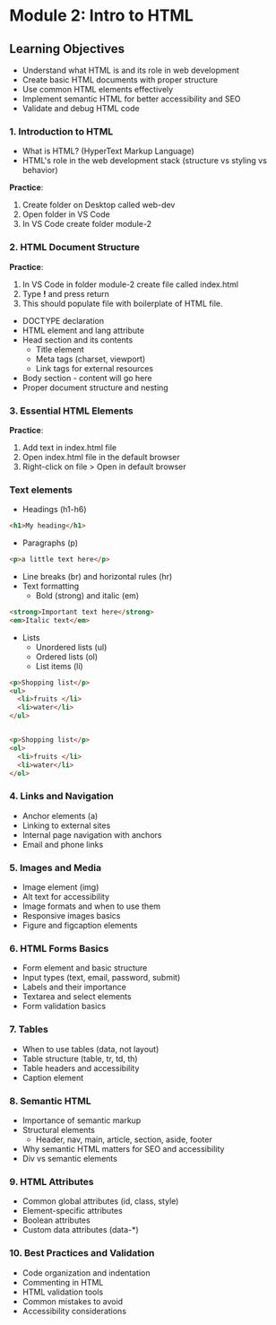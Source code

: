 # Module 2: Intro to HTML

## Learning Objectives
- Understand what HTML is and its role in web development
- Create basic HTML documents with proper structure
- Use common HTML elements effectively
- Implement semantic HTML for better accessibility and SEO
- Validate and debug HTML code


### 1. Introduction to HTML
- What is HTML? (HyperText Markup Language)
- HTML's role in the web development stack (structure vs styling vs behavior)

**Practice**:
1. Create folder on Desktop called web-dev
2. Open folder in VS Code
3. In VS Code create folder module-2

### 2. HTML Document Structure
**Practice**:
1. In VS Code in folder module-2 create file called index.html
2. Type **!** and press return
3. This should populate file with boilerplate of HTML file.

   
- DOCTYPE declaration
- HTML element and lang attribute
- Head section and its contents
  - Title element
  - Meta tags (charset, viewport)
  - Link tags for external resources
- Body section - content will go here
- Proper document structure and nesting

### 3. Essential HTML Elements

**Practice**:
1. Add text in index.html file
2. Open index.html file in the default browser
3. Right-click on file > Open in default browser


### Text elements
  - Headings (h1-h6) 
```html
<h1>My heading</h1>
```
  - Paragraphs (p)
```html
<p>a little text here</p>
```
  - Line breaks (br) and horizontal rules (hr)
- Text formatting
  - Bold (strong) and italic (em)
```html
<strong>Important text here</strong>
<em>Italic text</em>
```
- Lists
  - Unordered lists (ul)
  - Ordered lists (ol)
  - List items (li)

```html
<p>Shopping list</p>
<ul>
  <li>fruits </li>
  <li>water</li>
</ul>  


<p>Shopping list</p>
<ol>
  <li>fruits </li>
  <li>water</li>
</ol> 
```

### 4. Links and Navigation
- Anchor elements (a)
- Linking to external sites
- Internal page navigation with anchors
- Email and phone links

### 5. Images and Media
- Image element (img)
- Alt text for accessibility
- Image formats and when to use them
- Responsive images basics
- Figure and figcaption elements

### 6. HTML Forms Basics
- Form element and basic structure
- Input types (text, email, password, submit)
- Labels and their importance
- Textarea and select elements
- Form validation basics

### 7. Tables
- When to use tables (data, not layout)
- Table structure (table, tr, td, th)
- Table headers and accessibility
- Caption element

### 8. Semantic HTML
- Importance of semantic markup
- Structural elements
  - Header, nav, main, article, section, aside, footer
- Why semantic HTML matters for SEO and accessibility
- Div vs semantic elements

### 9. HTML Attributes
- Common global attributes (id, class, style)
- Element-specific attributes
- Boolean attributes
- Custom data attributes (data-*)

### 10. Best Practices and Validation
- Code organization and indentation
- Commenting in HTML
- HTML validation tools
- Common mistakes to avoid
- Accessibility considerations
